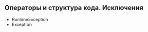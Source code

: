 Операторы и структура кода. Исключения
--------------------------------------

* RuntimeException
* Exception 